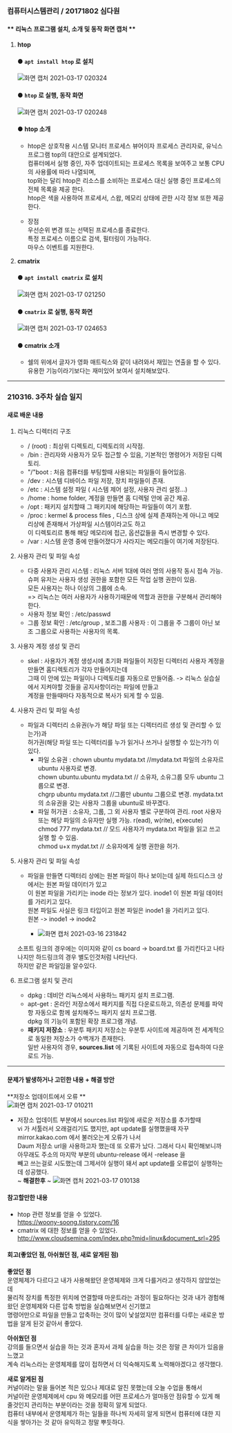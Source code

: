### 컴퓨터시스템관리 / 20171802 심다원

#### ** **리눅스 프로그램 설치, 소개 및 동작 화면 캡처** **   
  1. **htop**   
      #### ● ``` apt install htop ``` 로 설치   
       
                        
       ![화면 캡처 2021-03-17 020324](https://user-images.githubusercontent.com/79961001/111351931-04148680-86c7-11eb-91a3-27f9e090239d.png)   
     
     
      #### ● ``` htop ``` 로 실행, 동작 화면      
     ![화면 캡처 2021-03-17 020248](https://user-images.githubusercontent.com/79961001/111351997-1262a280-86c7-11eb-8f81-5ebad0a0db6b.png)   
     
      #### ● htop 소개   
      
     + htop은 상호작용 시스템 모니터 프로세스 뷰어이자 프로세스 관리자로, 유닉스 프로그램 top의 대안으로 설계되었다.    
       컴퓨터에서 실행 중인, 자주 업데이트되는 프로세스 목록을 보여주고 보통 CPU의 사용률에 따라 나열되며,   
       top와는 달리 htop은 리소스를 소비하는 프로세스 대신 실행 중인 프로세스의 전체 목록을 제공 한다.   
       htop은 색을 사용하여 프로세서, 스왑, 메모리 상태에 관한 시각 정보 또한 제공한다.   

     + 장점   
       우선순위 변경 또는 선택된 프로세스를 종료한다.    
       특정 프로세스 이름으로 검색, 필터링이 가능하다.   
       마우스 이벤트를 지원한다.   
          
          
  2. **cmatrix**   
   
     #### ● ``` apt install cmatrix ``` 로 설치   
     ![화면 캡처 2021-03-17 021250](https://user-images.githubusercontent.com/79961001/111355954-37f1ab00-86cb-11eb-850c-16323c5f412a.png)    
     
     
     #### ●  ``` cmatrix ``` 로 실행, 동작 화면   
     ![화면 캡처 2021-03-17 024653](https://user-images.githubusercontent.com/79961001/111355894-27413500-86cb-11eb-83e7-e71abb8d4129.png)   
     
     #### ● cmatrix 소개 
     + 쉘의 위에서 글자가 영화 매트릭스와 같이 내려와서 재밌는 연출을 할 수 있다. 유용한 기능이라기보다는 재미있어 보여서 설치해보았다.   
      
  
-----------   



### 210316. 3주차 실습 일지


#### **새로 배운 내용**   

 1. 리눅스 디렉터리 구조     
    + / (root) : 최상위 디렉토리, 디렉토리의 시작점.  
    + /bin : 관리자와 사용자가 모두 접근할 수 있음, 기본적인 명령어가 저장된 디렉토리.  
    + "/"boot : 처음 컴퓨터를 부팅할때 사용되는 파일들이 들어있음.  
    + /dev : 시스템 디바이스 파일 저장, 장치 파일들이 존재.  
    + /etc : 시스템 설정 파일 ( 시스템 제어 설정, 사용자 관리 설정...)   
    + /home : home folder, 계정을 만들면 홈 디렉털 안에 공간 제공.  
    + /opt : 패키지 설치할때 그 패키지에 해당하는 파일들이 여기 포함.   
    + /proc : kermel & process files , 디스크 상에 실제 존재하는게 아니고 메모리상에 존재해서 가상파일 시스템이라고도 하고  
            이 디렉토리르 통해 해당 메모리에 접근, 옵션값들을 즉시 변경할 수 있다.   
    + /var :  시스템 운영 중에 만들어졌다가 사라지는 메모리들이 여기에 저장된다.

 2. 사용자 관리 및 파일 속성   
    - 다중 사용자 관리 시스템 : 리눅스 서버 1대에 여러 명의 사용작 동시 접속 가능.    
                        슈퍼 유저는 사용자 생성 권한을 포함한 모든 작업 실행 권한이 있음.    
                        모든 사용자는 하나 이상의 그룹에 소속.   
                        => 리눅스는 여러 사용자가 사용하기때문에 역할과 권한을 구분해서 관리해야한다.    
    - 사용자 정보 확인 : /etc/passwd 
    - 그룹 정보 확인 : /etc/group , 보조그룹 사용자 : 이 그룹을 주 그룹이 아닌 보조 그룹으로 사용하는 사용자의 목록.  
 
 3. 사용자 계정 생성 및 관리   
    + skel : 사용자가 계정 생성시에 초기화 파일들이 저장된 디렉터리 사용자 계정을 만들면 홈디렉토리가 각자 만들어지는데     
            그때 이 안에 있는 파일이나 디렉토리를 자동으로 만들어줌. -> 리눅스 실습실에서 지켜야할 것들을 공지사항이라는 파일에 만들고     
            계정을 만들때마다 자동적으로 복사가 되게 할 수 있음.    
 4. 사용자 관리 및 파일 속성           
      + 파일과 디렉터리 소유권(누가 해당 파일 또는 디렉터리르 생성 및 관리할 수 있는가)과    
      허가권(해당 파일 또는 디렉터리를 누가 읽거나 쓰거나 실행할 수 있는가?) 이 있다.  
        + 파일 소유권 : chown ubuntu mydata.txt //mydata.txt 파일의 소유자르 ubuntu 사용자로 변경.     
                   chown ubuntu.ubuntu mydata.txt // 소유자, 소유그룹 모두 ubuntu 그룹으로 변경.   
                   chgrp ubuntu mydata.txt //그룹만 ubuntu 그룹으로 변경. mydata.txt 의 소유권을 갖는 사용자 그룹을 ubuntu로 바꾸겠다.   
        + 파일 허가권 : 소유자, 그룹, 그 외 사용자 별로 구분하여 관리. root 사용자 또는 해당 파일의 소유자만 실행 가능.
                   r(ead), w(rite), e(xecute)   
                   chmod 777 mydata.txt // 모드 사용자가 mydata.txt 파일을 읽고 쓰고 실행 할 수 있음.  
                   chmod u+x mydat.txt // 소유자에게 실행 권한을 허가.  
                   
 5. 사용자 관리 및 파일 속성
     - 파일을 만들면 디렉터리 상에는 원본 파일이 하나 보이는데 실제 하드디스크 상에서는 원본 파일 데이터가 있고   
       이 원본 파일을 가리키는 inode 라는 정보가 있다. inode1 이 원본 파일 데이터를 가리키고 있다.   
       원본 파일도 사실은 링크 타입이고 원본 파일은 inode1 을 가리키고 있다.     
       원본 -> inode1 -> inode2       
       
        
       + ![화면 캡처 2021-03-16 231842](https://user-images.githubusercontent.com/79961001/111324817-75940b00-86ae-11eb-8603-fc961293da1e.png)    
      
      소프트 링크의 경우에는 이미지와 같이 cs board -> board.txt 를 가리킨다고 나타나지만 하드링크의 경우 별도인것처럼 나타난다.     
      하지만 같은 파일임을 알수있다.   
      
 6. 프로그램 설치 및 관리   
     + dpkg : 데비안 리눅스에서 사용하느 패키지 설치 프로그램.   
     + apt-get : 온라인 저장소에서 패키지를 직접 다운로드하고, 의존성 문제를 파악항 자동으로 함께 설치해주느 패키지 설치 프로그램.   
                 dpkg 의 기능이 포함된 확장 프로그램 개념.   
     + **패키지 저장소** : 우분투 패키지 저장소는 우분투 사이트에 제공하며 전 세계적으로 동일한 저장소가 수백개가 존재한다.   
                        일반 사용자의 경우, **sources.list** 에 기록된 사이트에 자동으로 접속하여 다운로드 가능. 
                        
                        
                          
-----------------------   

#### **문제가 발생하거나 고민한 내용 + 해결 방안**  
**저장소 업데이트에서 오류 **   
    ![화면 캡처 2021-03-17 010211](https://user-images.githubusercontent.com/79961001/111358208-6ff9ed80-86cd-11eb-90a6-ee331087cff2.png)   
    

  + 저장소 업데이트 부분에서 sources.list 파일에 새로운 저장소를 추가할때   
    vi 가 서툴러서 오래걸리기도 했지만, apt update를 실행했을때 자꾸 mirror.kakao.com 에서 불러오는게 오류가 나서    
    Daum 저장소 url을 사용하고자 했는데 또 오류가 났다. 그래서 다시 확인해보니까 아무래도 주소의 마지막 부분의 ubuntu-release 에서 -release 을   
    빼고 쓰는걸로 시도했는데 그제서야 실행이 돼서 apt update를 오류없이 실행하는데 성공했다.   
    ~ **해결한후** ~
    ![화면 캡처 2021-03-17 010138](https://user-images.githubusercontent.com/79961001/111357629-d2062300-86cc-11eb-8e64-0cb338dce8d9.png)      





#### **참고할만한 내용**   
  + htop 관련 정보를 얻을 수 있었다.   
  https://woony-soong.tistory.com/16   
  + cmatrix 에 대한 정보를 얻을 수 있었다.   
  http://www.cloudsemina.com/index.php?mid=linux&document_srl=295   

#### **회고(좋았던 점, 아쉬웠던 점, 새로 알게된 점)**

**좋았던 점**   
운영체제가 다르다고 내가 사용해왔던 운영체제와 크게 다를거라고 생각하지 않았었는데    
물리적 장치를 특정한 위치에 연결할때 마운트라는 과정이 필요하다는 것과 내가 경험해왔던 운영체제와 다른 압축 방법을 실습해보면서 신기했고       
명령어만으로 파일을 만들고 압축하는 것이 많이 낯설었지만 컴퓨터를 다루는 새로운 방법을 알게 된것 같아서 좋았다.   



**아쉬웠던 점**    
강의를 들으면서 실습을 하는 것과 혼자서 과제 실습을 하는 것은 정말 큰 차이가 있음을 느꼈고   
계속 리눅스라는 운영체제를 많이 접하면서 더 익숙해지도록 노력해야겠다고 생각했다.   


**새로 알게된 점**   
커널이라는 말을 들어본 적은 있으나 제대로 알진 못했는데 오늘 수업을 통해서   
커널이란 운영체제에서 cpu 와 메모리를 어떤 프로세스가 얼마동안 점유할 수 있게 해줄것인지 관리하는 부분이라는 것을 정확히 알게 되었다.   
컴퓨터 내부에서 운영체제가 하는 일들을 하나씩 자세히 알게 되면서 컴퓨터에 대한 지식을 쌓아가는 것 같아 유익하고 정말 뿌듯하다. 
